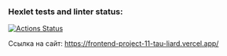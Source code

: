 ### Hexlet tests and linter status:
[![Actions Status](https://github.com/VErgasheva/frontend-project-11/actions/workflows/hexlet-check.yml/badge.svg)](https://github.com/VErgasheva/frontend-project-11/actions)

Ссылка на сайт: 
https://frontend-project-11-tau-liard.vercel.app/